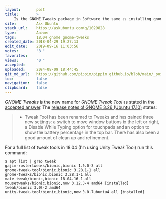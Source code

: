 ```yaml
---
layout:       post
title:        >
    Is the GNOME Tweaks package in Software the same as installing gnome-tweak-tool?
site:         Ask Ubuntu
stack_url:    https://askubuntu.com/q/1029828
type:         Answer
tags:         18.04 gnome gnome-tweaks
created_date: 2018-04-29 19:27:13
edit_date:    2019-09-16 11:03:56
votes:        "8 "
favorites:    
views:        "0 "
accepted:     
uploaded:     2024-08-09 18:44:45
git_md_url:   https://github.com/pippim/pippim.github.io/blob/main/_posts/2018/2018-04-29-Is-the-GNOME-Tweaks-package-in-Software-the-same-as-installing-gnome-tweak-tool_.md
toc:          false
navigation:   false
clipboard:    false
---
```


*GNOME Tweaks* is the new name for *GNOME Tweak Tool* as stated in the [accepted answer][1]. The [release notes of GNOME 3.26 (Ubuntu 17.10)][2] states:

> - Tweak Tool has been renamed to Tweaks and has gained three new settings: a switch to move window buttons to the left or right, a Disable While Typing option for touchpads and an option to show the battery percentage in the top bar. There has also been a good amount of clean up and refinement.  

For a full list of tweak tools in 18.04 (I'm using Unity Tweak Tool) run this command:

``` 
$ apt list | grep tweak
gajim-rostertweaks/bionic,bionic 1.0.0-3 all
gnome-tweak-tool/bionic,bionic 3.28.1-1 all
gnome-tweaks/bionic,bionic 3.28.1-1 all
mate-tweak/bionic,bionic 18.04.16-1 all
mousetweaks/bionic,bionic,now 3.12.0-4 amd64 [installed]
tweak/bionic 3.02-2 amd64
unity-tweak-tool/bionic,bionic,now 0.0.7ubuntu4 all [installed]
```


  [1]: https://askubuntu.com/a/1029583/307523
  [2]: https://help.gnome.org/misc/release-notes/3.26/
